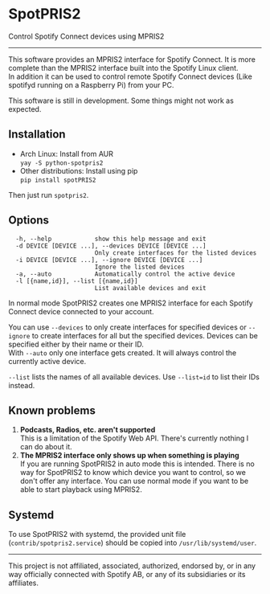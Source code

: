 SpotPRIS2
=========

Control Spotify Connect devices using MPRIS2

****

This software provides an MPRIS2 interface for Spotify Connect. It is more complete than the MPRIS2 interface built into
the Spotify Linux client.  
In addition it can be used to control remote Spotify Connect devices (Like spotifyd running on a Raspberry Pi) from your
PC.

This software is still in development. Some things might not work as expected.

Installation
------------
* Arch Linux: Install from AUR  
    ```yay -S python-spotpris2```
* Other distributions: Install using pip  
    ```pip install spotPRIS2```

Then just run `spotpris2`.

Options
-------
```
  -h, --help            show this help message and exit
  -d DEVICE [DEVICE ...], --devices DEVICE [DEVICE ...]
                        Only create interfaces for the listed devices
  -i DEVICE [DEVICE ...], --ignore DEVICE [DEVICE ...]
                        Ignore the listed devices
  -a, --auto            Automatically control the active device
  -l [{name,id}], --list [{name,id}]
                        List available devices and exit
```

In normal mode SpotPRIS2 creates one MPRIS2 interface for each Spotify Connect device connected to your account.

You can use `--devices` to only create interfaces for specified devices or `--ignore` to create interfaces for all but
the specified devices. Devices can be specified either by their name or their ID.  
With `--auto` only one interface gets created. It will always control the currently active device.

`--list` lists the names of all available devices. Use `--list=id` to list their IDs instead.

Known problems
--------------
1. **Podcasts, Radios, etc. aren't supported**  
    This is a limitation of the Spotify Web API. There's currently nothing I can do about it.
2. **The MPRIS2 interface only shows up when something is playing**  
    If you are running SpotPRIS2 in auto mode this is intended. There is no way for SpotPRIS2 to know which device you
    want to control, so we don't offer any interface. You can use normal mode if you want to be able to start playback
    using MPRIS2.

Systemd
--------
To use SpotPRIS2 with systemd, the provided unit file (`contrib/spotpris2.service`) should be copied into `/usr/lib/systemd/user`.

****

This project is not affiliated, associated, authorized, endorsed by, or in any way officially connected with Spotify AB,
or any of its subsidiaries or its affiliates.



